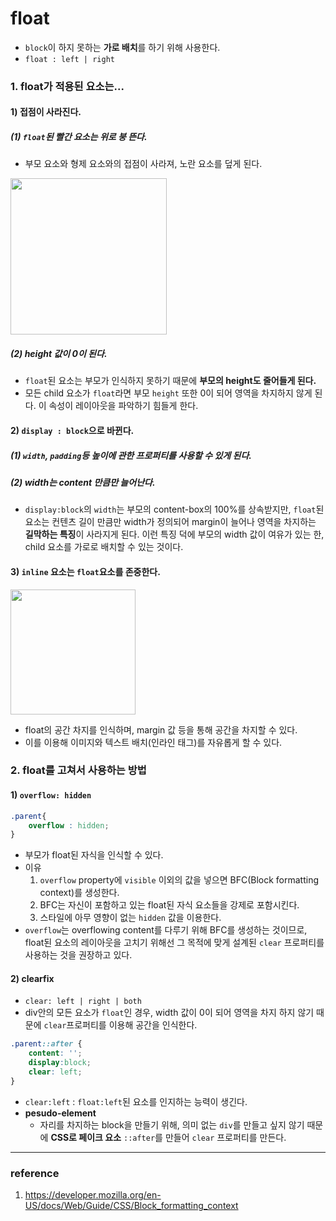 # float

- `block`이 하지 못하는 **가로 배치**를 하기 위해 사용한다.
- `float : left | right`

### 1. float가 적용된 요소는...

#### 1) 접점이 사라진다.

##### (1) `float`된 빨간 요소는 위로 붕 뜬다.
- 부모 요소와 형제 요소와의 접점이 사라져, 노란 요소를 덮게 된다.
<img src="https://user-images.githubusercontent.com/76730867/144777785-79d07824-8980-470f-88a7-b1eaa9c8d8b7.PNG" width="250px">

##### (2) height 값이 0이 된다.
- `float`된 요소는 부모가 인식하지 못하기 때문에 **부모의 height도 줄어들게 된다.**
- 모든 child 요소가 `float`라면 부모 `height` 또한 0이 되어 영역을 차지하지 않게 된다. 이 속성이 레이아웃을 파악하기 힘들게 한다.

#### 2) `display : block`으로 바뀐다.

##### (1) `width`, `padding`등 높이에 관한 프로퍼티를 사용할 수 있게 된다.
##### (2) width는 content 만큼만 늘어난다.
- `display:block`의 `width`는 부모의 content-box의 100%를 상속받지만, `float`된 요소는 컨텐츠 길이 만큼만 width가 정의되어 margin이 늘어나 영역을 차지하는 **길막하는 특징**이 사라지게 된다. 이런 특징 덕에 부모의 width 값이 여유가 있는 한, child 요소를 가로로 배치할 수 있는 것이다.


#### 3) `inline` 요소는 `float`요소를 존중한다.

<img src="https://user-images.githubusercontent.com/76730867/144802110-1d2df964-12af-4273-8d0c-67c60c310d12.png" width="200px">

- float의 공간 차지를 인식하며, margin 값 등을 통해 공간을 차지할 수 있다.
- 이를 이용해 이미지와 텍스트 배치(인라인 태그)를 자유롭게 할 수 있다.


### 2. float를 고쳐서 사용하는 방법

#### 1) `overflow: hidden`
```css
.parent{
    overflow : hidden;
}
```
- 부모가 float된 자식을 인식할 수 있다.
- 이유
  1) `overflow` property에 `visible` 이외의 값을 넣으면 BFC(Block formatting context)를 생성한다.
  2) BFC는 자신이 포함하고 있는 float된 자식 요소들을 강제로 포함시킨다.
  3) 스타일에 아무 영향이 없는 `hidden` 값을 이용한다.
- `overflow`는 overflowing content를 다루기 위해 BFC를 생성하는 것이므로, float된 요소의 레이아웃을 고치기 위해선 그 목적에 맞게 설계된 `clear` 프로퍼티를 사용하는 것을 권장하고 있다.

#### 2) clearfix
- `clear: left | right | both`
- div안의 모든 요소가 `float`인 경우, width 값이 0이 되어 영역을 차지 하지 않기 때문에 `clear`프로퍼티를 이용해 공간을 인식한다.
```css
.parent::after {
    content: '';
    display:block;
    clear: left;
}
```
- `clear:left` : `float:left`된 요소를 인지하는 능력이 생긴다.
- **pesudo-element**
  - 자리를 차지하는 block을 만들기 위해, 의미 없는 `div`를 만들고 싶지 않기 때문에 **CSS로 페이크 요소** `::after`를 만들어 `clear` 프로퍼티를 만든다.


---
### reference
1) https://developer.mozilla.org/en-US/docs/Web/Guide/CSS/Block_formatting_context